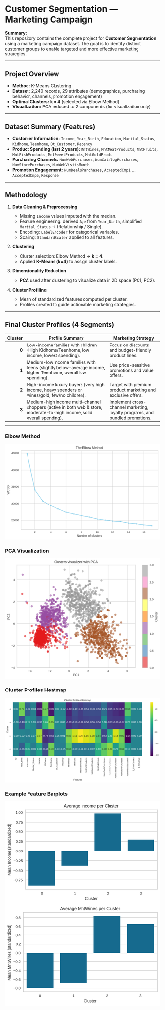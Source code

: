 
# Customer Segmentation — Marketing Campaign

**Summary:**  
This repository contains the complete project for **Customer Segmentation** using a marketing campaign dataset. The goal is to identify distinct customer groups to enable targeted and more effective marketing strategies.

---

## Project Overview
- **Method:** K-Means Clustering  
- **Dataset:** 2,240 records, 29 attributes (demographics, purchasing behavior, channels, promotion engagement)  
- **Optimal Clusters:** **k = 4** (selected via Elbow Method)  
- **Visualization:** PCA reduced to 2 components (for visualization only)

---

## Dataset Summary (Features)
- **Customer Information:** `Income`, `Year_Birth`, `Education`, `Marital_Status`, `Kidhome`, `Teenhome`, `Dt_Customer`, `Recency`  
- **Product Spending (last 2 years):** `MntWines`, `MntMeatProducts`, `MntFruits`, `MntFishProducts`, `MntSweetProducts`, `MntGoldProds`  
- **Purchasing Channels:** `NumWebPurchases`, `NumCatalogPurchases`, `NumStorePurchases`, `NumWebVisitsMonth`  
- **Promotion Engagement:** `NumDealsPurchases`, `AcceptedCmp1` … `AcceptedCmp5`, `Response`  

---

## Methodology
1. **Data Cleaning & Preprocessing**
   - Missing `Income` values imputed with the median.  
   - Feature engineering: derived `Age` from `Year_Birth`, simplified `Marital_Status` → (Relationship / Single).  
   - Encoding: `LabelEncoder` for categorical variables.  
   - Scaling: `StandardScaler` applied to all features.  

2. **Clustering**
   - Cluster selection: Elbow Method → **k = 4**.  
   - Applied **K-Means (k=4)** to assign cluster labels.  

3. **Dimensionality Reduction**
   - **PCA** used after clustering to visualize data in 2D space (PC1, PC2).  

4. **Cluster Profiling**
   - Mean of standardized features computed per cluster.  
   - Profiles created to guide actionable marketing strategies.  

---

## Final Cluster Profiles (4 Segments)

| Cluster | Profile Summary | Marketing Strategy |
|--------:|----------------|---------------------|
| **0** | Low-income families with children (High Kidhome/Teenhome, low income, lowest spending). | Focus on discounts and budget-friendly product lines. |
| **1** | Medium-low income families with teens (slightly below-average income, higher Teenhome, overall low spending). | Use price-sensitive promotions and value offers. |
| **2** | High-income luxury buyers (very high income, heavy spenders on wines/gold, few/no children). | Target with premium product marketing and exclusive offers. |
| **3** | Medium-high income multi-channel shoppers (active in both web & store, moderate-to-high income, solid overall spending). | Implement cross-channel marketing, loyalty programs, and bundled promotions. |


---

### Elbow Method
![Elbow Method](https://github.com/MohsenSafari83/Unsupervised-Learning-/blob/main/project/images/elbow.png?raw=true)

### PCA Visualization
![PCA Clusters](https://github.com/MohsenSafari83/Unsupervised-Learning-/blob/main/project/images/pca_clusters.png?raw=true)

### Cluster Profiles Heatmap
![Cluster Profiles](https://github.com/MohsenSafari83/Unsupervised-Learning-/blob/main/project/images/cluster_profiles_heatmap.png?raw=true)

### Example Feature Barplots
![Income by Cluster](https://github.com/MohsenSafari83/Unsupervised-Learning-/blob/main/project/images/bar_income.png?raw=true)
![MntWines by Cluster](https://github.com/MohsenSafari83/Unsupervised-Learning-/blob/main/project/images/bar_mntwines.png?raw=true)
